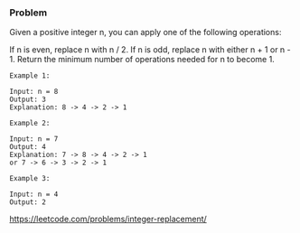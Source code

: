 ### Problem

Given a positive integer n, you can apply one of the following operations:

If n is even, replace n with n / 2.
If n is odd, replace n with either n + 1 or n - 1.
Return the minimum number of operations needed for n to become 1.

```
Example 1:

Input: n = 8
Output: 3
Explanation: 8 -> 4 -> 2 -> 1
```

```
Example 2:

Input: n = 7
Output: 4
Explanation: 7 -> 8 -> 4 -> 2 -> 1
or 7 -> 6 -> 3 -> 2 -> 1
```

```
Example 3:

Input: n = 4
Output: 2
```

https://leetcode.com/problems/integer-replacement/